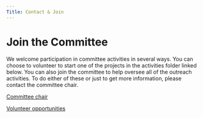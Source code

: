```yaml
---
Title: Contact & Join
---
```


# Join the Committee

We welcome participation in committee activities in several ways.  You can choose to volunteer to start one of the projects in the activities folder linked below.  You can also join the committee to help oversee all of the outreach activities.  To do either of these or just to get more information, please contact the committee chair.

[Committee chair](mailto:sgordon20@gmeil.com)

[Volunteer opportunities](activity/index.md)
